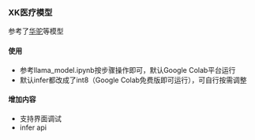 ### XK医疗模型

参考了[华驼](https://github.com/SCIR-HI/Huatuo-Llama-Med-Chinese/)等模型


#### 使用

- 参考llama_model.ipynb按步骤操作即可，默认Google Colab平台运行
- 默认infer都改成了int8（Google Colab免费版即可运行），可自行按需调整


#### 增加内容
- 支持界面调试
- infer api